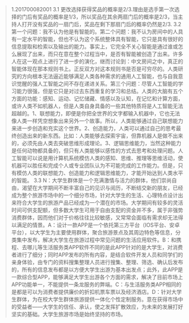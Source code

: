 


> 1.201700082001
> 3.1 更改选择获得奖品的概率是2/3.理由是选手第一次选择的门后有奖品的概率是1/3，所以奖品在其余两扇门后的概率是2/3，当主持人打开没有奖品的一扇门后，奖品在剩下那扇门后的概率仍然是2/3.
> 3.2 第一个问题：我不认为他是有智能的。第二个问题：我不认为房间中的人具有一定水平的智能，但也不认为这个系统整体具有智能，它只是具有很好的信息提取和检索以及输出的能力。事实上，它完全不关心智能是通过谁或怎么展现了出来，而只在意在整个过程当中，是否有智能被创造了出来。许多人在这一观点上进行了进一步的演化，继而讨论到：中文房间之中，真正的智能体现在那本规则书上。正反双方对这本规则书是否是可穷尽的。人类研究的方向根本无法逼近能够满足人类各种需求的通用人工智能，也与自我意识觉醒的强人工智能之间不存在递进关系。第三个问题：尽管人工智能的学习能力很强，但是它只是对过去东西重复的学习和总结。人类的大脑有五个方面的功能：感知、运动、记忆储藏、情感以及认知，在记忆和计算方面，或许人类不如机器人，但是人类自身具备的一些其他特质将是人工智能无法超越的。1、联想能力，即便是你把全世界的文字都输入机器中，它也无法像人类一样凭空想象出来另外一个故事。所以，人类能够通过自己联想能力来进一步创造和充实这个世界。2、创造能力，人类可以通过自己的思考最终创造出来的新东西。比如：人类能够去探索宇宙，但靠机器人是做不出来的，必须先由人类去突破思维形成理论。3、逻辑思维能力，当然这种能力是任何动物都具备的，但只有人类能够以感性的方式去思考和处理问题。人工智能可以说是用计算机系统模仿人类的感知、思维、推理等思维活动，使机器可以胜任和完成个人或专业团队认为不可能完成的工作能力。但是，只有模仿人类的联想能力、创造能力和逻辑思维能力，才能开始达到人类水平的智能。
> 3.3 N：大学生群体是一个充满激情与活力的群体，他们崇尚自由，渴望在大学期间不断丰富自己的见识与阅历，不断结交新的朋友，已经成为整个旅游市场中的一个细分市场，针对大学生的生活、心理特点设计出来符合大学生的旅游产品已经成为一个潜在的市场。大学期间有较多的灵活时间可供支配额，但多数大学生可用于自由支配的资金并不多，属于非强势消费群体，因而他们对于价格往往比较敏感，又常常会面临有需求却无法得以满足的情景。A：设计一款APP是一个依托第三方平台（IOS平台、安卓平台），以大学生为主要使用群体，聚合旅游景点及其周边特色等信息，分类集中发布，解决大学生在旅游过程中常见问题的生活应用软件。B：和携程、去哪儿等生活服务类APP软件不同的是此APP针对的是大学生，对消费者进行了细分；同时APP发布的所有内容，是结合软件开发人员和同学们的亲身体验，由专门的资料搜集整理人员进行搜集、整理、筛选、确认后发布的，所有的信息发布都是以方便大学生出游为基本出发点；此外，此APP是一款综合型APP，能够满足大学生出游各个方面的需求，解决了目前市场上APP功能单一，不能提供一条龙服务的弊端。C：与生活服务类APP相同的是都是可以为消费者提供廉价的折扣机票车票以及经济酒店。D：针对大学生群体，为在校大学生群体旅游提供一体化个性定制服务。意在获得市场中的受益者——大学生的信任、承认，使之发挥扩散效应，为未来的发展打好坚实的基础。大学生旅游市场是始终坚持的市场。
